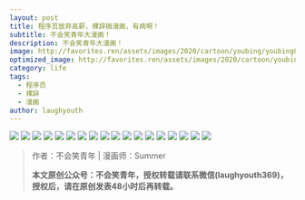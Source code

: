 ```yaml
---
layout: post
title: 程序员放弃高薪，裸辞搞漫画，有病啊！
subtitle: 不会笑青年大漫画！
description: 不会笑青年大漫画！
image: http://favorites.ren/assets/images/2020/cartoon/youbing/youbing00.jpeg
optimized_image: http://favorites.ren/assets/images/2020/cartoon/youbing/youbing00.jpeg
category: life
tags:
  - 程序员
  - 裸辞
  - 漫画
author: laughyouth
---
```




![](http://favorites.ren/assets/images/2020/cartoon/youbing/youbing01.jpg)
![](http://favorites.ren/assets/images/2020/cartoon/youbing/youbing02.jpg)
![](http://favorites.ren/assets/images/2020/cartoon/youbing/youbing03.jpg)
![](http://favorites.ren/assets/images/2020/cartoon/youbing/youbing04.jpg)
![](http://favorites.ren/assets/images/2020/cartoon/youbing/youbing05.jpg)
![](http://favorites.ren/assets/images/2020/cartoon/youbing/youbing06.jpg)
![](http://favorites.ren/assets/images/2020/cartoon/youbing/youbing07.jpg)
![](http://favorites.ren/assets/images/2020/cartoon/youbing/youbing08.jpg)
![](http://favorites.ren/assets/images/2020/cartoon/youbing/youbing09.jpg)
![](http://favorites.ren/assets/images/2020/cartoon/youbing/youbing10.jpg)
![](http://favorites.ren/assets/images/2020/cartoon/youbing/youbing11.jpg)
![](http://favorites.ren/assets/images/2020/cartoon/youbing/youbing12.jpg)
![](http://favorites.ren/assets/images/2020/cartoon/youbing/youbing13.jpg)
![](http://favorites.ren/assets/images/2020/cartoon/youbing/youbing14.jpg)
![](http://favorites.ren/assets/images/2020/cartoon/youbing/youbing15.jpg)
![](http://favorites.ren/assets/images/2020/cartoon/youbing/youbing16.jpg)
![](http://favorites.ren/assets/images/2020/cartoon/youbing/youbing17.jpg)
![](http://favorites.ren/assets/images/2020/cartoon/youbing/youbing18.jpg)

>作者：不会笑青年 | 漫画师：Summer
>
>**本文原创公众号：不会笑青年，授权转载请联系微信(laughyouth369)，授权后，请在原创发表48小时后再转载。**


